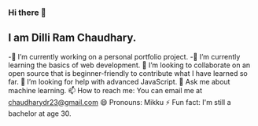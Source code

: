 ### Hi there 👋

## I am Dilli Ram Chaudhary.



-🔭 I’m currently working on a personal portfolio project.
-🌱 I’m currently learning the basics of web development.
👯 I’m looking to collaborate on an open source that is beginner-friendly to contribute what I have learned so far. 
🤔 I’m looking for help with advanced JavaScript.
💬 Ask me about machine learning.
📫 How to reach me: You can email me at chaudharydr23@gmail.com
😄 Pronouns: Mikku
⚡ Fun fact: I'm still a bachelor at age 30.

